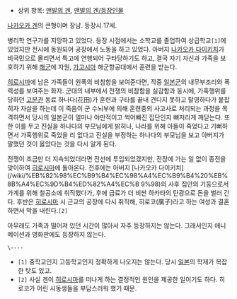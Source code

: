   * 상위 항목: [맨발의 겐](%EB%A7%A8%EB%B0%9C%EC%9D%98%20%EA%B2%90.md), [맨발의 겐/등장인물](%EB%A7%A8%EB%B0%9C%EC%9D%98%20%EA%B2%90/%EB%93%B1%EC%9E%A5%EC%9D%B8%EB%AC%BC.md)  

[나카오카 겐](%EB%82%98%EC%B9%B4%EC%98%A4%EC%B9%B4%20%EA%B2%90.md)의 큰형이며 장남. 등장시
17세.

병리학 연구가를 지망하고 있었다. 등장 시점에서는 소학교를 졸업하여 상급학교`[1]`에 있었지만 전시에 동원되어 공장에서 노동을 하고
있었다. 아버지 [나카오카 다이키치](%EB%82%98%EC%B9%B4%EC%98%A4%EC%B9%B4%20%EB%8B%A4%EC%9D%B4%ED%82%A4%EC%B9%98.md)가 비국민으로 몰리면서 특고에 연행되어 구타당하기도 하고, 결국 자기 자신과 가족을 보호하기
위해 [해군](%ED%95%B4%EA%B5%B0.md)에 자원,
[가고시마](%EA%B0%80%EA%B3%A0%EC%8B%9C%EB%A7%88.md) 해군항공대에서 훈련을 받는다.

[히로시마](%ED%9E%88%EB%A1%9C%EC%8B%9C%EB%A7%88.md)에 남은 가족들이 원폭의 비참함을 보여준다면, 작중
[일본군](%EC%9D%BC%EB%B3%B8%EA%B5%B0.md)의 내무부조리와 폭력성를 보여주는 화자. 군대의 내부에서 전쟁의
비참함을 실감함과 동시에, 가혹행위를 당하던 [고문관](%EA%B3%A0%EB%AC%B8%EA%B4%80.md) 동료 하나다(花田)가
훈련과 구타를 끝내 견디지 못하고 탈영하다가 붙잡히자 자살을 하는데 이 죽음이 군 수뇌부에 의해 훈련중의 사고사로 처리되는 과정을 목격하면서
당시의 일본군이 얼마나 야만적이고 썩어빠진 집단인지 뼈저리게 깨닫는다. 또한 이를 두고 진실을 하나다의 부모님에게 밝히나, 나라를 위해
아들이 죽었다고 기뻐하면서 가혹행위로 죽었을 리 없다고 진실을 부정하는 하나다의 부모님을 보고 아버지가 말했던 것이 옳았다는 것을 다시 알게
된다.

전쟁이 조금만 더 지속되었더라면 전선에 투입되었겠지만, 전장에 가는 일 없이 종전을 맞이하여
[히로시마](%ED%9E%88%EB%A1%9C%EC%8B%9C%EB%A7%88.md)에 돌아온다. 전후에는 아버지 [나카오카 다이키치]
(/wiki/%EB%82%98%EC%B9%B4%EC%98%A4%EC%B9%B4%20%EB%8B%A4%EC%9D%B4%ED%82%A4%EC%B
9%98)의 사후 집안의 기둥으로서 가계를 위해 철공소에 취직했다가, 후에 급료가 더 비싼 하카타의 탄광으로 돈을 벌러 간다. 후반은
[히로시마](%ED%9E%88%EB%A1%9C%EC%8B%9C%EB%A7%88.md) 시 근교의 공장에 다시 취직해, 히로코(廣子)라고
하는 여성과 결혼하면서 막을 내린다.`[2]`

아무래도 가족과 떨어져 있던 시간이 많아서 자주 등장하지는 않는다. 그래서인지 애니메이션과 영화판에도 등장하지 않는다.

`\----`

  * `[1]` 중학교인지 고등학교인지 정확하게 나오지는 않는다. 당시 [일본](%EC%9D%BC%EB%B3%B8.md)의 학제가 복잡한 탓도 있고.
  * `[2]` 사실 겐이 [히로시마](%ED%9E%88%EB%A1%9C%EC%8B%9C%EB%A7%88.md)를 떠나게 하는 결정적인 원인을 제공한 일이기도 하다. 히로코가 어린 시동생들을 부담스러워 했기 때문.

